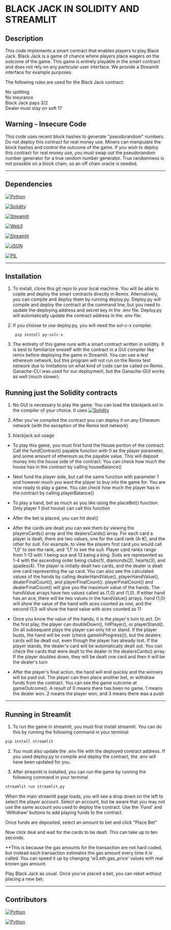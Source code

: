 # BLACK JACK IN SOLIDITY AND STREAMLIT

## Description

This code implements a smart contract that enables players to play Black Jack.  Black Jack is a game of chance where players place wagers on the outcome of the game.  This game is entirely playable in the smart contract and does not rely on any particular user interface.  We provide a Streamlit interface for example purposes.

The following rules are used for the Black Jack contract:

No splitting  
No insurance  
Black Jack pays 3/2  
Dealer must stay on soft 17  

## Warning - Insecure Code
This code uses recent block hashes to generate "pseudorandom" numbers.  Do not deploy this contract for real money use.  Miners can manipulate the block hashes and control the outcome of the game.  If you wish to deploy this contract for real money use, you must swap out the pseudorandom number generator for a true random number generator.  True randomness is not possible on a block chain, so an off chain oracle is needed.  

---

## Dependencies

[![Python](https://img.shields.io/badge/Python-3.9.12-blue)](https://www.python.org/downloads/release/python-3912/)

[![Solidity](https://img.shields.io/badge/Solidity-0.8.17-blue)](https://docs.soliditylang.org/en/v0.8.9/)

[![Streamlit](https://img.shields.io/badge/Streamlit-0.88.0-blue)](https://docs.streamlit.io/en/stable/)

[![Web3](https://img.shields.io/badge/Web3-5.24.0-blue)](https://web3py.readthedocs.io/en/stable/)

[![Streamlit](https://img.shields.io/badge/Streamlit-0.88.0-blue)](https://docs.streamlit.io/en/stable/)

[![JSON](https://img.shields.io/badge/Json-2.0.9-blue)](https://docs.python.org/3/library/json.html)

[![PIL](https://img.shields.io/badge/PIL-1.1.6-blue)](https://pypi.org/project/PIL/)

---

## Installation

1. To install, clone this git repo to your local machine.  You will be able to copile and deploy the smart contracts directly in Remix.  Alternatively, you can compile and deploy them by running deploy.py.  Deploy.py will compile and deploy the contract at the command line, but you need to update the deploying address and secret key in the .env file. Deploy.py will automatically update the contract address in the .env file. 

2. If you choose to use deploy.py, you will need the sol-c-x compiler.

        pip install py-solc-x

3. The entirety of this game runs with a smart contract written in solidity.  It is best to familiarize oneself with the contract in a GUI compiler like remix before deploying the game in Streamlit.  You can use a test ethereum network, but this program will not run on the Remix test network due to limitations on what kind of code can be called on Remix.  Ganache-CLI was used for our deployment, but the Ganache-GUI works as well (much slower).



## Running just the Solidity contracts

1. No GUI is necessary to play the game.  You can load the blackjack.sol in the compiler of your choice.  It uses [![Solidity](https://img.shields.io/badge/Solidity-0.8.17-blue)](https://docs.soliditylang.org/en/v0.8.9/)

2. After you've compiled the contract you can deploy it on any Ethereum network (with the exception of the Remix test network)

3. blackjack.sol usage

- To play this game, you must first fund the House portion of the contract.  Call the fundContract() payable function with 0 as the player parameter, and some amount of ethereum as the payable value.  This will deposit money into the house side of the contract.  You can check how much the house has in the contract by calling houseBalance()  

- Next fund the player side, but call the same function with parameter 1 and however much you want the player to buy into the game for.  You are now ready to play a game.  You can check how much the player has in the contract by calling playerBalance()

- To play a hand, bet as much as you like using the placeBet() function.  Only player 1 (hot house) can call this function

- After the bet is placed, you can hit deal()

- After the cards are dealt you can see them by viewing the playersCards() array and the dealersCards() array.  For each card a player is dealt, there are two values, one for the card rank (A-K), and the other for suit.  For example, to view the players first card you would call '1,0' to see the rank, and '1,1' to see the suit.  Player card ranks range from 1-13 with 1 being ace and 13 being a king.  Suits are represented as 1-4 with the ascending order being clubs(1), diamonds(2), hearts(3), and spades(4).  The player is initially dealt two cards, and the dealer is dealt one card representing the up card.  You can also see the calculated values of the hands by calling dealerHandValue(), playerHandValue(), dealerFinalCount(), and playerFinalCount().  playerFinalCount() and dealerFinalCount() will give you the maximum value of the hands.  The handValue arrays have two values called as (1,0) and (1,0).  If either hand has an ace, there will be two values in the handValue() arrays.  hand (1,0) will show the value of the hand with aces counted as one, and the second (1,1) will show the hand value with aces counted as 11

- Once you know the value of the hands, it is the player's turn to act.  On the first play, the player can doubleDown(), hitPlayer(), or playerStand().  On all subsequent plays the player can only hit or stand.  If the player busts, the hand will be over (check gameInProgress()), but the dealers cards will be dealt out, even though the player has already lost.  If the player stands, the dealer's card will be automatically dealt out.  You can check the cards that were dealt to the dealer in the dealersCards() array.   If the player doubles down, they will be dealt one card and then it will be the dealer's turn  

- After the player's final action, the hand will end quickly and the winners will be paid out.  The player can then place another bet, or withdraw funds from the contract.  You can see the game outcome at gameOutcome().  A result of 0 means there has been no game.  1 means the dealer won.  2 means the player won, and 3 means there was a push

---

## Running in Streamlit

1. To run the game in streamlit, you must first install streamlit.  You can do this by running the following command in your terminal

```bash
pip install streamlit
```

2. You must also update the .env file with the deployed contract address.  If you used deploy.py to compile and deploy the contract, the .env will have been updated for you.

2. After streamlit is installed, you can run the game by running the following command in your terminal

```bash
streamlit run streamlit.py
```

When the main streamlit page loads, you will see a drop down on the left to select the player account.  Select an account, but be aware that you may not use the same account you used to deploy the contract.  Use the 'Fund' and 'Withdraw' buttons to add playing funds to the contract.  

Once funds are deposited, select an amount to bet and click "Place Bet"

Now click deal and wait for the cards to be dealt.  This can take up to ten seconds.  

**This is because the gas amounts for the transaction are not hard coded, but instead each transaction estimates the gas amount every time it is called.  You can speed it up by changing 'w3.eth.gas_price' values with real known gas amount.

Play Black Jack as usual.  Once you've placed a bet, you can rebet without placing a new bet.  

---

## Contributors

[![Python](https://img.shields.io/badge/David_Lampach-LinkedIn-blue)](https://www.linkedin.com/in/david-lampach-1b21133a/)

[![Python](https://img.shields.io/badge/Michael_Dionne-LinkedIn-blue)](https://www.linkedin.com/in/michael-dionne-b2a1b61b/)


